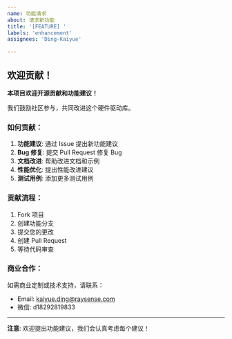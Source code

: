 ```yaml
---
name: 功能请求
about: 请求新功能
title: '[FEATURE] '
labels: 'enhancement'
assignees: 'Ding-Kaiyue'

---
```


## 欢迎贡献！

**本项目欢迎开源贡献和功能建议！**

我们鼓励社区参与，共同改进这个硬件驱动库。

### 如何贡献：

1. **功能建议**: 通过 Issue 提出新功能建议
2. **Bug 修复**: 提交 Pull Request 修复 Bug
3. **文档改进**: 帮助改进文档和示例
4. **性能优化**: 提出性能改进建议
5. **测试用例**: 添加更多测试用例

### 贡献流程：
1. Fork 项目
2. 创建功能分支
3. 提交您的更改
4. 创建 Pull Request
5. 等待代码审查

### 商业合作：
如需商业定制或技术支持，请联系：
- Email: kaiyue.ding@raysense.com
- 微信: d18292819833

---

**注意**: 欢迎提出功能建议，我们会认真考虑每个建议！ 